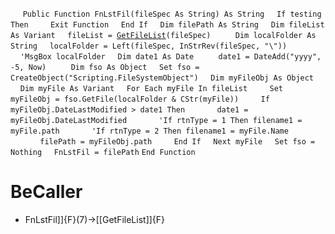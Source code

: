&nbsp;&nbsp;&nbsp;&nbsp;
`Public Function FnLstFil(fileSpec As String) As String`
&nbsp;&nbsp;&nbsp;&nbsp;`If testing Then`
&nbsp;&nbsp;&nbsp;&nbsp;&nbsp;&nbsp;&nbsp;&nbsp;`Exit Function`
&nbsp;&nbsp;&nbsp;&nbsp;`End If`
&nbsp;&nbsp;&nbsp;&nbsp;`Dim filePath As String`
&nbsp;&nbsp;&nbsp;&nbsp;`Dim fileList As Variant`
&nbsp;&nbsp;&nbsp;&nbsp;`fileList = `[`GetFileList`](GetFileList)`(fileSpec)`
&nbsp;&nbsp;&nbsp;&nbsp;
&nbsp;&nbsp;&nbsp;&nbsp;`Dim localFolder As String`
&nbsp;&nbsp;&nbsp;&nbsp;`localFolder = Left(fileSpec, InStrRev(fileSpec, "\"))`
&nbsp;&nbsp;&nbsp;&nbsp;`'MsgBox localFolder`
&nbsp;&nbsp;&nbsp;&nbsp;`Dim date1 As Date`
&nbsp;&nbsp;&nbsp;&nbsp;
&nbsp;&nbsp;&nbsp;&nbsp;`date1 = DateAdd("yyyy", -5, Now)`
&nbsp;&nbsp;&nbsp;&nbsp;
&nbsp;&nbsp;&nbsp;&nbsp;`Dim fso As Object`
&nbsp;&nbsp;&nbsp;&nbsp;`Set fso = CreateObject("Scripting.FileSystemObject")`
&nbsp;&nbsp;&nbsp;&nbsp;`Dim myFileObj As Object`
&nbsp;&nbsp;&nbsp;&nbsp;`Dim myFile As Variant`
&nbsp;&nbsp;&nbsp;&nbsp;`For Each myFile In fileList`
&nbsp;&nbsp;&nbsp;&nbsp;&nbsp;&nbsp;&nbsp;&nbsp;`Set myFileObj = fso.GetFile(localFolder & CStr(myFile))`
&nbsp;&nbsp;&nbsp;&nbsp;&nbsp;&nbsp;&nbsp;&nbsp;`If myFileObj.DateLastModified > date1 Then`
&nbsp;&nbsp;&nbsp;&nbsp;&nbsp;&nbsp;&nbsp;&nbsp;&nbsp;&nbsp;&nbsp;&nbsp;`date1 = myFileObj.DateLastModified`
&nbsp;&nbsp;&nbsp;&nbsp;&nbsp;&nbsp;&nbsp;&nbsp;&nbsp;&nbsp;&nbsp;&nbsp;`'If rtnType = 1 Then filename1 = myFile.path`
&nbsp;&nbsp;&nbsp;&nbsp;&nbsp;&nbsp;&nbsp;&nbsp;&nbsp;&nbsp;&nbsp;&nbsp;`'If rtnType = 2 Then filename1 = myFile.Name`
&nbsp;&nbsp;&nbsp;&nbsp;&nbsp;&nbsp;&nbsp;&nbsp;&nbsp;&nbsp;&nbsp;&nbsp;`filePath = myFileObj.path`
&nbsp;&nbsp;&nbsp;&nbsp;&nbsp;&nbsp;&nbsp;&nbsp;`End If`
&nbsp;&nbsp;&nbsp;&nbsp;`Next myFile`
&nbsp;&nbsp;&nbsp;&nbsp;`Set fso = Nothing`
&nbsp;&nbsp;&nbsp;&nbsp;`FnLstFil = filePath`
`End Function`
&nbsp;&nbsp;&nbsp;&nbsp;


# BeCaller
- FnLstFil]]{F}(7)->[[GetFileList]]{F}

